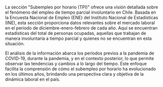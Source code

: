 La sección "Subempleo por horario (TPI)" ofrece una visión detallada sobre el fenómeno del empleo de tiempo parcial involuntario en Chile. Basada en la Encuesta Nacional de Empleo (ENE) del Instituto Nacional de Estadísticas (INE), esta sección proporciona datos relevantes sobre el mercado laboral en el periodo de diciembre-enero-febrero de cada año. Aquí se encuentran estadísticas del total de personas ocupadas, aquellas que trabajan de manera involuntaria a tiempo parcial y quienes no se encuentran en esta situación.

El análisis de la información abarca los períodos previos a la pandemia de COVID-19, durante la pandemia, y en el contexto posterior, lo que permite observar las tendencias y cambios a lo largo del tiempo. Este enfoque facilita la comprensión de cómo el subempleo por horario ha evolucionado en los últimos años, brindando una perspectiva clara y objetiva de la dinámica laboral en el país.
